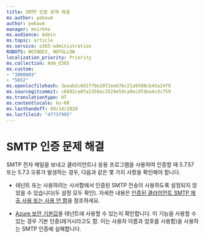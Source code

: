 ```yaml
---
title: SMTP 인증 문제 해결
ms.author: pebaum
author: pebaum
manager: mnirkhe
ms.audience: Admin
ms.topic: article
ms.service: o365-administration
ROBOTS: NOINDEX, NOFOLLOW
localization_priority: Priority
ms.collection: Adm_O365
ms.custom:
- "3000003"
- "5652"
ms.openlocfilehash: 3eaab2c601f78e20f2ee67bc21a9598cb45a24f9
ms.sourcegitcommit: c6692ce0fa1358ec3529e59ca0ecdfdea4cdc759
ms.translationtype: HT
ms.contentlocale: ko-KR
ms.lasthandoff: 09/14/2020
ms.locfileid: "47737995"
---
```

# <a name="solving-smtp-authentication-issues"></a>SMTP 인증 문제 해결

SMTP 전자 메일을 보내고 클라이언트나 응용 프로그램을 사용하여 인증할 때 5.7.57 또는 5.7.3 오류가 발생하는 경우, 다음과 같은 몇 가지 사항을 확인해야 합니다.

- 테넌트 또는 사용하려는 사서함에서 인증된 SMTP 전송이 사용하도록 설정되지 않았을 수 있습니다(두 설정 모두 확인). 자세한 내용은 [인증된 클라이언트 SMTP 제출 사용 또는 사용 안 함](https://docs.microsoft.com/exchange/clients-and-mobile-in-exchange-online/authenticated-client-smtp-submission)을 참조하세요.

- [Azure 보안 기본값](https://docs.microsoft.com/azure/active-directory/fundamentals/concept-fundamentals-security-defaults)을 테넌트에 사용할 수 있는지 확인합니다. 이 기능을 사용할 수 있는 경우 기본 인증(레거시라고도 함. 이는 사용자 이름과 암호를 사용함)을 사용하는 SMTP 인증에 실패합니다.
